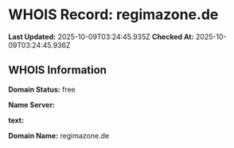 # WHOIS Record: regimazone.de

**Last Updated:** 2025-10-09T03:24:45.935Z
**Checked At:** 2025-10-09T03:24:45.936Z

## WHOIS Information

**Domain Status:** free

**Name Server:** 

**text:** 

**Domain Name:** regimazone.de

